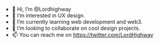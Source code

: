 - 👋 Hi, I’m @Lordhighway
- 👀 I’m interested in UX design.
- 🌱 I’m currently learning web development and web3.
- 💞️ I’m looking to collaborate on cool design projects.
- 📫 You can reach me on https://twitter.com/LordHighway

<!---
Lordhighway/Lordhighway is a ✨ special ✨ repository because its `README.md` (this file) appears on your GitHub profile.
You can click the Preview link to take a look at your changes.
--->
